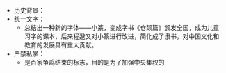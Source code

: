 - 历史背景：
- 统一文字：
	- 总结出一种新的字体——小篆，变成字书《仓颉篇》颁发全国，成为儿童习字的课本，后来程邈又对小篆进行改进，简化成了隶书，对中国文化和教育的发展具有重大贡献。
- 严禁私学：
	- 是百家争鸣结束的标志，目的是为了加强中央集权的
